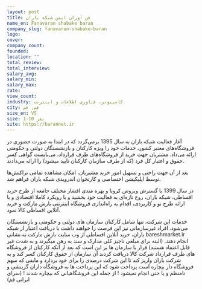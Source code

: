 ```yaml
---
layout: post
title: فن آوران ایمن شبکه باران
name_en: Fanavaran shabake baran
company_slug: fanavaran-shabake-baran
logo: 
cover: 
company_count:
founded:
location: ""
total_review: 
total_interview: 
salary_avg: 
salary_min: 
salary_max: 
rate: 
view_count: 
industry: کامپیوتر، فناوری اطلاعات و اینترنت
city: قم, قم
size_en: VS
size: 1-10 نفر
site: https://barannet.ir
---
```


آغاز فعالیت شبکه باران به سال 1395 برمی‌گردد که در ابتدا به صورت حضوری در فروشگاه‌های معتبر کشور، خدمات خود را ویژه کارکنان و بازنشستگان دولتی و حکومتی ارائه می‌داد. مشتریان جهت خرید از فروشگاه‌های طرف قرارداد، می‌بایست گواهی کسر حقوق و اعتبار کل فرد (که از طرف سازمان کارکنان تایید میشود) را ارائه می‌دادند.

بعد از آن جهت راحتی و تسهیل امور خرید مشتریان، امکان مشاهده تمامی تراکنش‌ها توسط اپلیکیشن اختصاصی و کارتخوان اندرویدی شبکه باران فراهم شد.

در سال 1399 با گسترش ویروس کرونا و بهره مندی اقشار مختلف جامعه از طرح خرید اقساطی، شبکه باران، روح تازه‌ای به فعالیت خود بخشید و با رویکرد کاملا اقتصادی و با ارائه طرح نو و کاربردی، اقدام به راه‌اندازی فروشگاه اینترنتی بارش مارکت و خرید آنلاین اقساطی کالا نمود.

خدمات این شرکت، تنها شامل کارکنان سازمان های دولتی و حکومتی و بازنشستگان می‌شود. افراد غیرسازمانی نیز این فرصت را خواهند داشت با دریافت اعتبار از شبکه باران، خرید آنلاین اقساطی از وب سایت بارش مارکت به نشانی bareshmarket.ir انجام دهند. (البته برای مبلغی ناچیز کلی مدارک و سند به رهن میگیرند و به شدت غیر قابل اعتماد هستند)
قرار با سازمان ها بر این است که بعد از آنکه کارکنان از فروشگاه های طرف قرارداد شرکت کالا دریافت کردند آن سازمان از حقوق کارکنان کسر کند و به شرکت باران واریز کند تا این شرکت درصدی را برای خود بردارد و مابقی که سهم فروشگاه دار بیچاره است پرداخت شود که این پرداخت ها به فروشگاه داران گزینشی و نامنظم و یا حتی انجام نمیشود ! از جمله این فروشگاهیانی که بیچاره شدند ! (سرای ایرانی قم)
